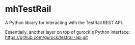 # mhTestRail

A Python library for interacting with the TestRail REST API.

Essentially, another layer on top of gurock's Python interface: https://github.com/gurock/testrail-api.git
